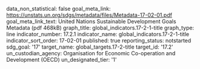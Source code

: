 data_non_statistical: false
goal_meta_link: https://unstats.un.org/sdgs/metadata/files/Metadata-17-02-01.pdf
goal_meta_link_text: United Nations Sustainable Development Goals Metadata (pdf 468kB)
graph_title: global_indicators.17-2-1-title
graph_type: line
indicator_number: 17.2.1
indicator_name: global_indicators.17-2-1-title
indicator_sort_order: 17-02-01
published: true
reporting_status: notstarted
sdg_goal: '17'
target_name: global_targets.17-2-title
target_id: '17.2'
un_custodian_agency: Organisation for Economic Co-operation and Development (OECD)
un_designated_tier: '1'